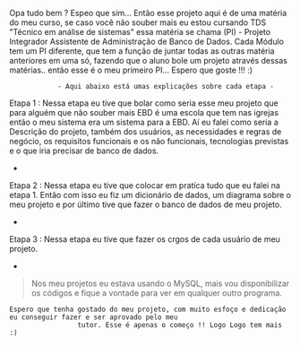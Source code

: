 Opa tudo bem ? Espeo que sim... Então esse projeto aqui é de uma matéria do meu curso, se caso você não souber mais eu estou cursando TDS 
"Técnico em análise de sistemas" essa matéria se chama (PI) - Projeto Integrador Assistente de Administração de Banco de Dados. Cada Módulo
tem um PI diferente, que tem a função de juntar todas as outras matéria anteriores em uma só, fazendo que o aluno bole um projeto através dessas matérias.. 
então esse é o meu primeiro PI... Espero que goste !!! :)

				- Aqui abaixo está umas explicações sobre cada etapa -




		
Etapa 1 : Nessa etapa eu tive que bolar como seria esse meu projeto que para alguém que não souber mais EBD é uma escola que tem nas igrejas
então o meu sistema era um sistema para a EBD. Aí eu falei como seria a Descrição do projeto, também dos usuários, as necessidades e regras de negócio,
os requisitos funcionais e os não funcionais, tecnologias previstas e o que iria precisar de banco de dados.

-

Etapa 2 : Nessa etapa eu tive que colocar em pratíca tudo que eu falei na etapa 1. Então com isso eu fiz um dicionário de dados, um diagrama sobre o meu projeto
e por último tive que fazer o banco de dados de meu projeto.

-

Etapa 3 : Nessa etapa eu tive que fazer os crgos de cada usuário de meu projeto.

-

> Nos meu projetos eu estava usando o  MySQL, mais vou disponibilizar os códigos e fique a vontade para ver em qualquer outro programa.

    Espero que tenha gostado do meu projeto, com muito esfoço e dedicação eu conseguir fazer e ser aprovado pelo meu
	     			 tutor. Esse é apenas o começo !! Logo Logo tem mais :)
